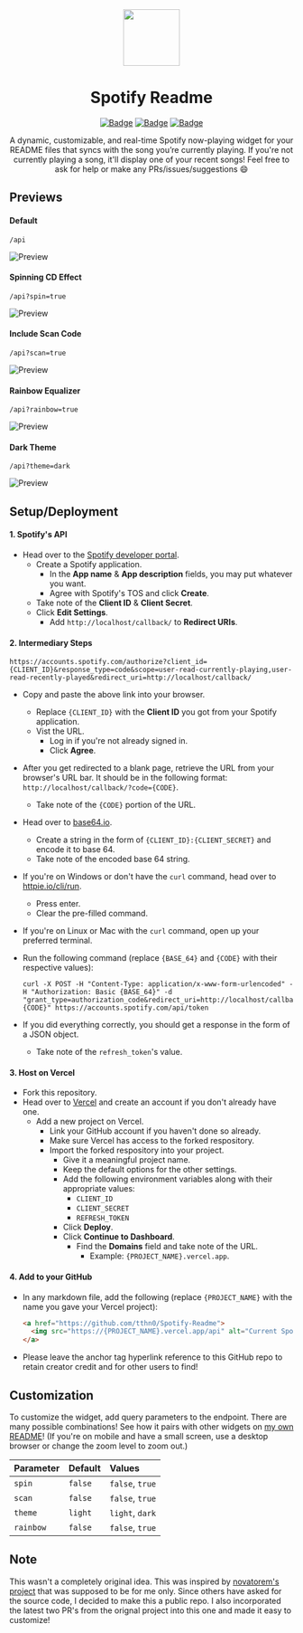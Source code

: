 <div align="center">
  <img src="assets/spotify.svg" width="100" align="center">
  <h1>Spotify Readme</h1>

  [![Badge](https://img.shields.io/github/issues/tthn0/Spotify-Readme?style=for-the-badge)](https://github.com/tthn0/Spotify-Readme/issues)
  [![Badge](https://img.shields.io/github/forks/tthn0/Spotify-Readme?style=for-the-badge)](https://github.com/tthn0/Spotify-Readme/network)
  [![Badge](https://img.shields.io/github/stars/tthn0/Spotify-Readme?style=for-the-badge)](https://github.com/tthn0/Spotify-Readme/stargazers)

</div>

<p align="center">
  A dynamic, customizable, and real-time Spotify now-playing widget for your README files that syncs with the song you’re currently playing. If you're not currently playing a song, it'll display one of your recent songs! Feel free to ask for help or make any PRs/issues/suggestions 😄
</p>

## Previews

#### Default
```
/api
```
![Preview](https://tthn0.vercel.app/api)

#### Spinning CD Effect
```
/api?spin=true
```
![Preview](https://tthn0.vercel.app/api?spin=true)

#### Include Scan Code
```
/api?scan=true
```
![Preview](https://tthn0.vercel.app/api?scan=true)

#### Rainbow Equalizer
```
/api?rainbow=true
```
![Preview](https://tthn0.vercel.app/api?rainbow=true)

#### Dark Theme
```
/api?theme=dark
```
![Preview](https://tthn0.vercel.app/api?theme=dark)

## Setup/Deployment

#### 1. Spotify's API

* Head over to the <a href="https://developer.spotify.com/dashboard/">Spotify developer portal</a>.
  * Create a Spotify application.
    * In the **App name** & **App description** fields, you may put whatever you want.
    * Agree with Spotify's TOS and click **Create**.
  * Take note of the **Client ID** & **Client Secret**.
  * Click **Edit Settings**.
    * Add `http://localhost/callback/` to **Redirect URIs**.

#### 2. Intermediary Steps

```
https://accounts.spotify.com/authorize?client_id={CLIENT_ID}&response_type=code&scope=user-read-currently-playing,user-read-recently-played&redirect_uri=http://localhost/callback/
```

* Copy and paste the above link into your browser.
  * Replace `{CLIENT_ID}` with the **Client ID** you got from your Spotify application.
  * Vist the URL.
    * Log in if you're not already signed in.
    * Click **Agree**.
* After you get redirected to a blank page, retrieve the URL from your browser's URL bar. It should be in the following format: `http://localhost/callback/?code={CODE}`.
  * Take note of the `{CODE}` portion of the URL.
* Head over to <a href="https://base64.io">base64.io</a>.
  * Create a string in the form of `{CLIENT_ID}:{CLIENT_SECRET}` and encode it to base 64.
  * Take note of the encoded base 64 string.
* If you're on Windows or don't have the `curl` command, head over to <a href="https://httpie.io/cli/run">httpie.io/cli/run</a>.
  * Press enter.
  * Clear the pre-filled command.
* If you're on Linux or Mac with the `curl` command, open up your preferred terminal.
* Run the following command (replace `{BASE_64}` and `{CODE}` with their respective values):

  ```
  curl -X POST -H "Content-Type: application/x-www-form-urlencoded" -H "Authorization: Basic {BASE_64}" -d "grant_type=authorization_code&redirect_uri=http://localhost/callback/&code={CODE}" https://accounts.spotify.com/api/token
  ```

* If you did everything correctly, you should get a response in the form of a JSON object.
  * Take note of the `refresh_token`'s value.

#### 3. Host on Vercel

* Fork this repository.
* Head over to <a href="https://vercel.com">Vercel</a> and create an account if you don't already have one.
  * Add a new project on Vercel.
    * Link your GitHub account if you haven't done so already.
    * Make sure Vercel has access to the forked respository.
    * Import the forked respository into your project.
      * Give it a meaningful project name.
      * Keep the default options for the other settings.
      * Add the following environment variables along with their appropriate values:
        * `CLIENT_ID`
        * `CLIENT_SECRET`
        * `REFRESH_TOKEN`
      * Click **Deploy**.
      * Click **Continue to Dashboard**.
        * Find the **Domains** field and take note of the URL.
          * Example: `{PROJECT_NAME}.vercel.app`.

#### 4. Add to your GitHub

* In any markdown file, add the following (replace `{PROJECT_NAME}` with the name you gave your Vercel project):

  ```html
  <a href="https://github.com/tthn0/Spotify-Readme">
    <img src="https://{PROJECT_NAME}.vercel.app/api" alt="Current Spotify Song">
  </a>
  ```

* Please leave the anchor tag hyperlink reference to this GitHub repo to retain creator credit and for other users to find! 

## Customization

<p>
  To customize the widget, add query parameters to the endpoint. There are many possible combinations! See how it pairs with other widgets on <a href="https://github.com/tthn0/tthn0">my own README</a>! (If you're on mobile and have a small screen, use a desktop browser or change the zoom level to zoom out.)
</p>

| Parameter | Default | Values          |
| :-------- | :------ | :-------------- |
| `spin`    | `false` | `false`, `true` |
| `scan`    | `false` | `false`, `true` |
| `theme`   | `light` | `light`, `dark` |
| `rainbow` | `false` | `false`, `true` |

## Note

This wasn't a completely original idea. This was inspired by <a href="https://github.com/novatorem/novatorem">novatorem's project</a> that was supposed to be for me only. Since others have asked for the source code, I decided to make this a public repo. I also incorporated the latest two PR's from the orignal project into this one and made it easy to customize!
